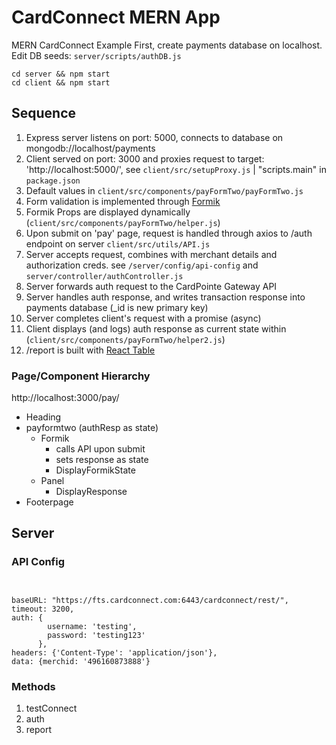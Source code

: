 # CardConnect MERN App
MERN CardConnect Example
First, create payments database on localhost. 
Edit DB seeds: `server/scripts/authDB.js`

```
cd server && npm start 
cd client && npm start
```

## Sequence
1. Express server listens on port: 5000, connects to database on mongodb://localhost/payments
2. Client served on port: 3000 and proxies request to target: 'http://localhost:5000/', see `client/src/setupProxy.js` | "scripts.main" in `package.json`
3. Default values in `client/src/components/payFormTwo/payFormTwo.js`
4. Form validation is implemented through [Formik](https://jaredpalmer.com/formik/)
5. Formik Props are displayed dynamically (`client/src/components/payFormTwo/helper.js`)
6. Upon submit on 'pay' page, request is handled through axios to /auth endpoint on server `client/src/utils/API.js`
7. Server accepts request, combines with merchant details and authorization creds. see `/server/config/api-config` and `server/controller/authController.js`
8. Server forwards auth request to the CardPointe Gateway API 
9. Server handles auth response, and writes transaction response into payments database (_id is new primary key)
10. Server completes client's request with a promise (async)
11. Client displays (and logs) auth response as current state within (`client/src/components/payFormTwo/helper2.js`)
12. /report is built with [React Table](https://www.npmjs.com/package/react-table)


### Page/Component Hierarchy
http://localhost:3000/pay/
* Heading
* payformtwo (authResp as state)
    - Formik
        - calls API upon submit
        - sets response as state
        - DisplayFormikState
    - Panel
        - DisplayResponse
* Footerpage

## Server



### API Config
```


baseURL: "https://fts.cardconnect.com:6443/cardconnect/rest/",
timeout: 3200,
auth: {
        username: 'testing',
        password: 'testing123'
      },
headers: {'Content-Type': 'application/json'},
data: {merchid: '496160873888'}
```

### Methods
1. testConnect
2. auth
3. report

